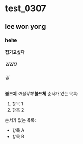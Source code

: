 # test_0307
## lee won yong
### hehe
#### 집가고싶다
##### 집집집
###### 집
**볼드체**
*이탤릭체*
**볼드체**
순서가 있는 목록:
1. 항목 1
2. 항목 2

순서가 없는 목록:
- 항목 A
- 항목 B
